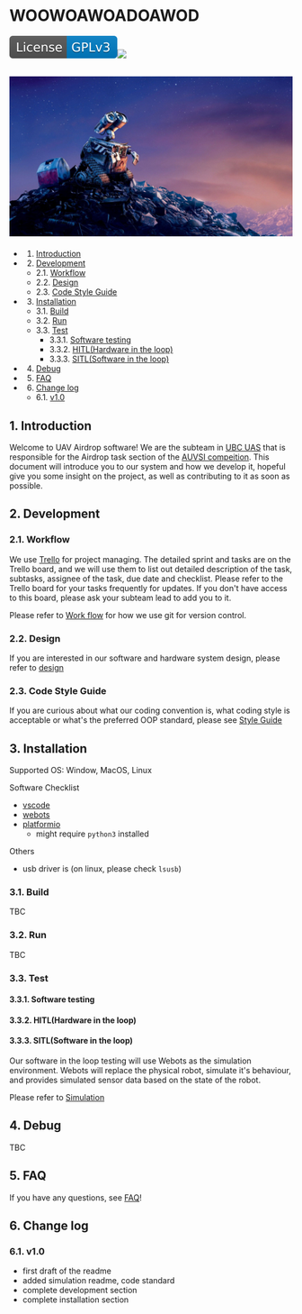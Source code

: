 # WOOWOAWOADOAWOD

![License: GPL v3](docs/README.assets/License-GPLv3-blue.svg)![](https://gitlab.com/ubcuasinfo/airdrop-software-2020/badges/master/pipeline.svg)

![Wall-E / 1920x1080 Wallpaper | Wall e, Animated movies, Animation movie](docs/README.assets/051db99b019d8ab861c87ac76c04ed81.jpg)
---

<!-- vscode-markdown-toc -->
* 1. [Introduction](#Introduction)
* 2. [Development](#Development)
	* 2.1. [Workflow](#Workflow)
	* 2.2. [Design](#Design)
	* 2.3. [Code Style Guide](#CodeStyleGuide)
* 3. [Installation](#Installation)
	* 3.1. [Build](#Build)
	* 3.2. [Run](#Run)
	* 3.3. [Test](#Test)
		* 3.3.1. [Software testing](#Softwaretesting)
		* 3.3.2. [HITL(Hardware in the loop)](#HITLHardwareintheloop)
		* 3.3.3. [SITL(Software in the loop)](#SITLSoftwareintheloop)
* 4. [Debug](#Debug)
* 5. [FAQ](#FAQ)
* 6. [Change log](#Changelog)
	* 6.1. [v1.0](#v1.0)

<!-- vscode-markdown-toc-config
	numbering=true
	autoSave=true
	/vscode-markdown-toc-config -->
<!-- /vscode-markdown-toc -->


##  1. <a name='Introduction'></a>Introduction

Welcome to UAV Airdrop software! We are the subteam in [UBC UAS](www.ubcuas.com) that is responsible for the Airdrop task section of the [AUVSI compeition](https://www.auvsi-suas.org/). This document will introduce you to our system and how we develop it, hopeful give you some insight on the project, as well as contributing to it as soon as possible.  



##  2. <a name='Development'></a>Development 

###  2.1. <a name='Workflow'></a>Workflow

We use [Trello](https://trello.com/b/pWR6ylrp) for project managing. The detailed sprint and tasks are on the Trello board, and we will use them to list out detailed description of the task, subtasks, assignee of the task, due date and checklist. Please refer to the Trello board for your tasks frequently for updates. If you don't have access to this board, please ask your subteam lead to add you to it. 

Please refer to [Work flow](docs/WORK_FLOW.md) for how we use git for version control. 

###  2.2. <a name='Design'></a>Design

If you are interested in our software and hardware system design, please refer to [design](docs/DESIGN.md)

###  2.3. <a name='CodeStyleGuide'></a>Code Style Guide

If you are curious about what our coding convention is, what coding style is acceptable or what's the preferred OOP standard, please see [Style Guide](docs/CODE_STANDARD.md)



##  3. <a name='Installation'></a>Installation

Supported OS: Window, MacOS, Linux

Software Checklist

- [vscode](https://code.visualstudio.com/download)
- [webots](https://www.cyberbotics.com/)
- [platformio](https://platformio.org/platformio-ide)
  - might require `python3` installed

Others

- usb driver is  (on linux, please check `lsusb`)

###  3.1. <a name='Build'></a>Build

TBC

###  3.2. <a name='Run'></a>Run

TBC



###  3.3. <a name='Test'></a>Test

####  3.3.1. <a name='Softwaretesting'></a>Software testing

####  3.3.2. <a name='HITLHardwareintheloop'></a>HITL(Hardware in the loop)

####  3.3.3. <a name='SITLSoftwareintheloop'></a>SITL(Software in the loop)

Our software in the loop testing will use Webots as the simulation environment. Webots will replace the physical robot, simulate it's behaviour, and provides simulated sensor data based on the state of the robot. 

Please refer to [Simulation](simulation/README.md)



##  4. <a name='Debug'></a>Debug

TBC



##  5. <a name='FAQ'></a>FAQ

If you have any questions, see [FAQ](docs/FAQ.md)!



##  6. <a name='Changelog'></a>Change log

###  6.1. <a name='v1.0'></a>v1.0 

- first draft of the readme
- added simulation readme, code standard
- complete development section
- complete installation section




